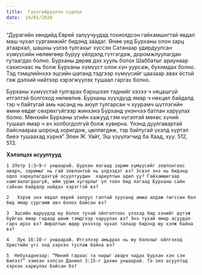 ```yaml
---
title:  Гүнзгийрүүлэн судлах
date:  24/01/2020
---
```


“Дурагийн хөндийд Еврей залуучуудад тохиолдсон гайхамшигтай явдал маш чухал сургамжийг бидэнд заадаг. Өнөө үед Бурханы олон зарц атаархал, шашны үзлээ тулгахыг хүссэн Сатанаар удирдуулсан хүмүүсийн нөлөөгөөр буруу үйлдэлд гүтгэгдэж, доромжлуулагдан гутаагдах болно. Бурханы дөрөв дэх хууль болох Шаббатыг ариунаар сахиснаас нь болж Бурханы хүмүүст олон хүн уурсаж, бухимдах болно. Тэд тэмцлийнхээ эцсийн шатанд тэдгээр хүмүүсийг цаазаар авах ёстой гэж дэлхий нийтээр хэрэгжүүлэх тушаал гаргах болно.

Бурханы хүмүүстэй тулгарах бэрхшээл тэднийг хэзээ ч няцашгүй итгэлтэй болгоход нөлөөлнө. Бурханы хүүхдүүд ямар ч нөхцөл байдалд тэр ч байтугай амь насанд нь аюул тулгарсан ч хуурамч шүтлэгийн өмнө өвдөг сөхрөхгүйгээр жинхэнэ Бурханд үнэнчээ батлан харуулах болно. Мөнхийн Бурханы үгийн хажууд гэм нүгэлтэй мөхөс хүний тушаал ямар ч ач холбогдолгүй болж хувирна. Үнэнд дуулгавартай байснаараа шоронд хоригдож, цөллөгдөж, тэр байтугай үхэлд хүртэл биеэ тушаахад хүрнэ” Элен Ж. Уайт, Эш үзүүлэгчид ба Хаад, хуу. 512, 513.

**Хэлэлцэх асуултууд**

`1 1Петр 1:3–9-г уншаарай. Бурхан яагаад зарим хүмүүсийг зовлонгоос аварч, заримыг нь гай зовлонтой нь үлдээдэг вэ? Эсвэл энэ нь бидэнд одоо хариулагдахгүй асуултуудын  хариултын адил уу? Гайхамшигаар хамгаалагдаагүй, ийм урам хугарлыг үл тоон бид яагаад Бурханы сайн сайхан байдалд найдах хэрэгтэй вэ?`

`2   Хэрэв энэ явдал еврей залуус галтай зууханд амиа алдаж төгссөн бол бид ямар сургамж авч болох байсан вэ?`

`3  Эцсийн өдрүүдэд юу болох тухай ойлголтоос үзэхэд бид хэнийг шүтэж буйгаа ямар гадаад шинж тэмдгээр харуулах вэ? Энэ тухай ямар асуудал гарч ирэх вэ? Амралтын өдөр үнэхээр чухал талаар бидэнд юу хэлж байна вэ?`

`4   Лук 16:10-г уншаарай. Итгэлээр амьдрах нь юу болохыг ойлгоход Христийн үгс энд хэрхэн туслаж байна вэ?`

`5  Небухаднезар: “Миний гараас та нарыг аварч чадах бурхан хэн сэн билээ?” хэмээн хэлсэн Даниел 3:15-г дахин уншаарай. Та энэ асуултад хэрхэн хариулах байсан бэ?`